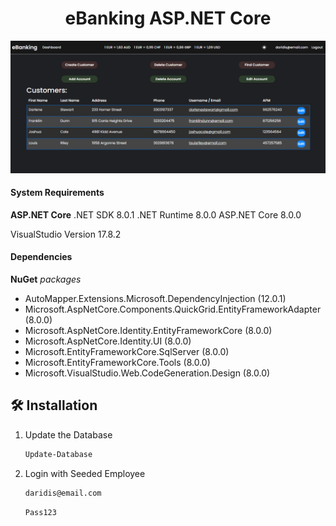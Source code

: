 <h1 align="center">
  eBanking ASP.NET Core
</h1>
<div align="center">
<img alt="Screenshot" src=https://github.com/nikosdaridis/ebanking-asp-net-core/raw/main/Screenshot.png>
</div>

#### System Requirements

**ASP.NET Core**
.NET SDK 8.0.1
.NET Runtime 8.0.0
ASP.NET Core 8.0.0

VisualStudio Version 17.8.2

#### Dependencies

**NuGet** _packages_

- AutoMapper.Extensions.Microsoft.DependencyInjection (12.0.1)
- Microsoft.AspNetCore.Components.QuickGrid.EntityFrameworkAdapter (8.0.0)
- Microsoft.AspNetCore.Identity.EntityFrameworkCore (8.0.0)
- Microsoft.AspNetCore.Identity.UI (8.0.0)
- Microsoft.EntityFrameworkCore.SqlServer (8.0.0)
- Microsoft.EntityFrameworkCore.Tools (8.0.0)
- Microsoft.VisualStudio.Web.CodeGeneration.Design (8.0.0)

## 🛠 Installation

1. Update the Database

   ```sh
   Update-Database
   ```

2. Login with Seeded Employee

   ```sh
   daridis@email.com
   ```

   ```sh
   Pass123
   ```
